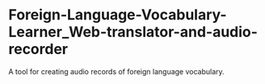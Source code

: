 # Foreign-Language-Vocabulary-Learner_Web-translator-and-audio-recorder
A tool for creating audio records of foreign language vocabulary.
